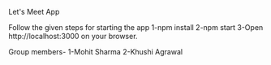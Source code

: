 Let's Meet App

Follow the given steps for starting the app
1-npm install
2-npm start
3-Open http://localhost:3000 on your browser.


Group members-
1-Mohit Sharma
2-Khushi Agrawal
